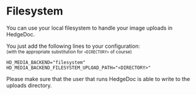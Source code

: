 # Filesystem

You can use your local filesystem to handle your image uploads in HedgeDoc.

You just add the following lines to your configuration:  
<small>(with the appropriate substitution for `<DIRECTORY>` of course)</small>
```
HD_MEDIA_BACKEND="filesystem"
HD_MEDIA_BACKEND_FILESYSTEM_UPLOAD_PATH="<DIRECTORY>"
```

Please make sure that the user that runs HedgeDoc is able to write to the uploads directory. 
